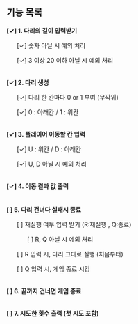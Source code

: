 ## 기능 목록

<ll>
     <b>[✓] 1. 다리의 길이 입력받기</b>
        <ul>[✓] 숫자 아닐 시 예외 처리</ul>
        <ul>[✓] 3 이상 20 이하 아닐 시 예외 처리</ul>
</ll>
<br>
<ll>
    <b>[✓] 2. 다리 생성</b>
        <ul>[✓] 다리 한 칸마다 0 or 1 부여 (무작위)</ul>
        <ul>[✓] 0 : 아래칸 / 1 : 위칸</ul>
</ll>
<br>
<ll>
    <b>[✓] 3. 플레이어 이동할 칸 입력</b>
        <ul>[✓] U : 위칸 / D : 아래칸</ul>
        <ul>[✓] U, D 아닐 시 예외 처리</ul>
</ll>
<br>
<b>[✓] 4. 이동 결과 값 출력</b> <br>
<br><br>
<b>[ ] 5. 다리 건너다 실패시 종료</b>
<ul>[ ] 재실행 여부 입력 받기 (R:재실행 , Q:종료)
    <ul>[ ] R, Q 아닐 시 예외 처리</ul>
</ul>
    <ul>[ ] R 입력 시, 다리 그대로 실행 (처음부터)</ul>
    <ul>[ ] Q 입력 시, 게임 종료 시킴</ul>

<br>
<b>[ ] 6. 끝까지 건너면 게임 종료</b><br><br>

<b>[ ] 7. 시도한 횟수 출력 (첫 시도 포함)</b>
